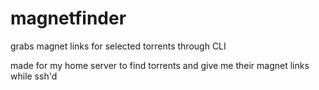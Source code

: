 # magnetfinder
grabs magnet links for selected torrents through CLI

made for my home server to find torrents and give me their magnet links while ssh'd 
